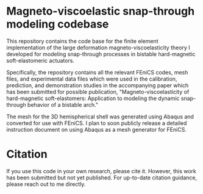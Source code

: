 # Magneto-viscoelastic snap-through modeling codebase

This repository contains the code base for the finite element implementation of the large deformation magneto-viscoelasticity theory I developed for modeling snap-through processes in bistable hard-magnetic soft-elastomeric actuators.

Specifically, the repository contains all the relevant FEniCS codes, mesh files, and experimental data files which were used in the calibration, prediction, and demonstration studies in the accompanying paper which has been submitted for possible publication, "Magneto-viscoelasticity of hard-magnetic soft-elastomers: Application to modeling the dynamic snap-through behavior of a bistable arch."

The mesh for the 3D hemispherical shell was generated using Abaqus and converted for use with FEniCS. I plan to soon publicly release a detailed instruction document on using Abaqus as a mesh generator for FEniCS.

# Citation
If you use this code in your own research, please cite it. However, this work has been submitted but not yet published. For up-to-date citation guidance, please reach out to me directly.
